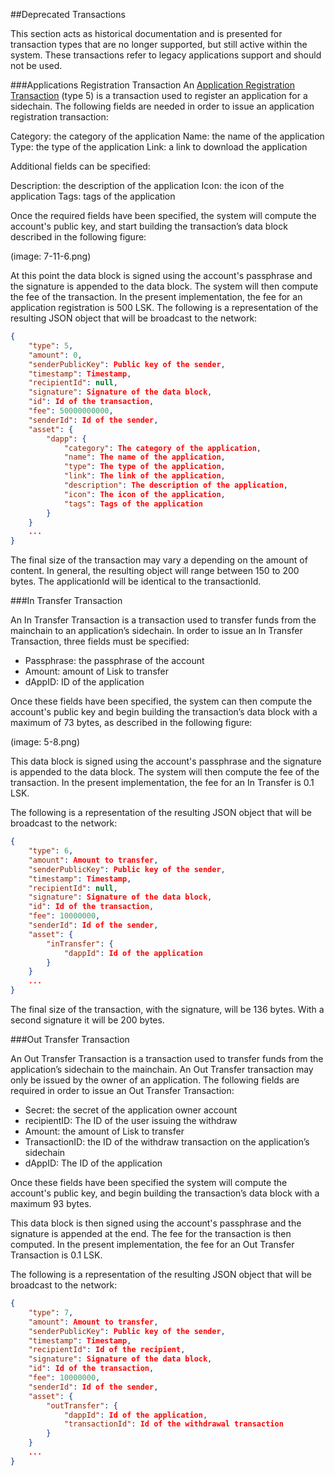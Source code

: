 ##Deprecated Transactions

This section acts as historical documentation and is presented for transaction types that are no longer supported, but still active within the system. These transactions refer to legacy applications support and should not be used. 

###Applications Registration Transaction
An [Application Registration Transaction](/documentation/lisk-protocol/transactions)  (type 5) is a transaction used to register an application for a sidechain. The following fields are needed in order to issue an application registration transaction:

Category: the category of the application
Name: the name of the application
Type: the type of the application
Link: a link to download the application

Additional fields can be specified:

Description: the description of the application
Icon: the icon of the application
Tags: tags of the application

Once the required fields have been specified, the system will compute the account's public key, and start building the transaction’s data block described in the following figure:

(image: 7-11-6.png)

At this point the data block is signed using the account's passphrase and the signature is appended to the data block. The system will then compute the fee of the transaction. In the present implementation, the fee for an application registration is 500 LSK. The following is a representation of the resulting JSON object that will be broadcast to the network:

```json
{
    "type": 5,
    "amount": 0,
    "senderPublicKey": Public key of the sender,
    "timestamp": Timestamp,
    "recipientId": null,
    "signature": Signature of the data block,
    "id": Id of the transaction,
    "fee": 50000000000,
    "senderId": Id of the sender,
    "asset": {
        "dapp": {
            "category": The category of the application,
            "name": The name of the application,
            "type": The type of the application,
            "link": The link of the application,
            "description": The description of the application,
            "icon": The icon of the application,
            "tags": Tags of the application
        }
    }
    ...
}
```

The final size of the transaction may vary a depending on the amount of content. In general, the resulting object will range between 150 to 200 bytes. The applicationId will be identical to the transactionId.

###In Transfer Transaction

An In Transfer Transaction is a transaction used to transfer funds from the mainchain to an application’s sidechain. In order to issue an In Transfer Transaction, three fields must be specified:

- Passphrase: the passphrase of the account
- Amount: amount of Lisk to transfer
- dAppID: ID of the application

Once these fields have been specified, the system can then compute the account's public key and begin building the transaction’s data block with a maximum of 73 bytes, as described in the following figure:

(image: 5-8.png)

This data block is signed using the account's passphrase and the signature is appended to the data block. The system will then compute the fee of the transaction. In the present implementation, the fee for an In Transfer is 0.1 LSK. 

The following is a representation of the resulting JSON object that will be broadcast to the network:

```json
{
    "type": 6,
    "amount": Amount to transfer,
    "senderPublicKey": Public key of the sender,
    "timestamp": Timestamp,
    "recipientId": null,
    "signature": Signature of the data block,
    "id": Id of the transaction,
    "fee": 10000000,
    "senderId": Id of the sender,
    "asset": {
        "inTransfer": {
            "dappId": Id of the application
        }
    }
    ...
}
```

The final size of the transaction, with the signature, will be 136 bytes. With a second signature it will be 200 bytes.

###Out Transfer Transaction

An Out Transfer Transaction is a transaction used to transfer funds from the application’s sidechain to the mainchain. An Out Transfer transaction may only be issued by the owner of an application. The following fields are required in order to issue an Out Transfer Transaction:

- Secret: the secret of the application owner account
- recipientID: The ID of the user issuing the withdraw
- Amount: the amount of Lisk to transfer
- TransactionID: the ID of the withdraw transaction on the application’s sidechain
- dAppID: The ID of the application

Once these fields have been specified the system will compute the account's public key, and begin building the transaction’s data block with a maximum 93 bytes.

This data block is then signed using the account's passphrase and the signature is appended at the end. The fee for the transaction is then computed. In the present implementation, the fee for an Out Transfer Transaction is 0.1 LSK. 

The following is a representation of the resulting JSON object that will be broadcast to the network:

```json
{
    "type": 7,
    "amount": Amount to transfer,
    "senderPublicKey": Public key of the sender,
    "timestamp": Timestamp,
    "recipientId": Id of the recipient,
    "signature": Signature of the data block,
    "id": Id of the transaction,
    "fee": 10000000,
    "senderId": Id of the sender,
    "asset": {
        "outTransfer": {
            "dappId": Id of the application,
            "transactionId": Id of the withdrawal transaction
        }
    }
    ...
}
```
